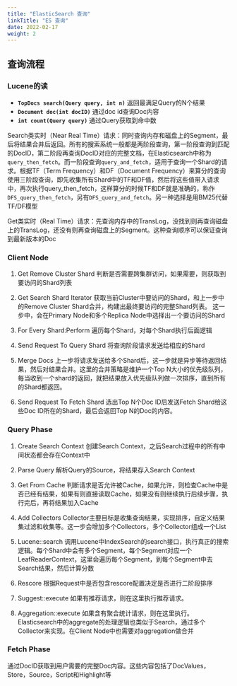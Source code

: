 ```yaml
---
title: "ElasticSearch 查询"
linkTitle: "ES 查询"
date: 2022-02-17
weight: 2
---
```


## 查询流程

### Lucene的读

- **`TopDocs search(Query query, int n)`** 返回最满足Query的N个结果
- **`Document doc(int docID)`** 通过doc id查询Doc内容
- **`int count(Query query)`** 通过Query获取到命中数

Search类实时（Near Real Time）请求：同时查询内存和磁盘上的Segment，最后将结果合并后返回。所有的搜索系统一般都是两阶段查询，第一阶段查询到匹配的DocID，第二阶段再查询DocID对应的完整文档，在Elasticsearch中称为`query_then_fetch`。而一阶段查询`query_and_fetch`，适用于查询一个Shard的请求。根据TF（Term Frequency）和DF（Document Frequency）来算分的查询使用三阶段查询，即先收集所有Shard中的TF和DF值，然后将这些值带入请求中，再次执行query_then_fetch，这样算分的时候TF和DF就是准确的，称作`DFS_query_then_fetch`，另有`DFS_query_and_fetch`。另一种选择是用BM25代替TF/DF模型

Get类实时（Real Time）请求：先查询内存中的TransLog，没找到则再查询磁盘上的TransLog，还没有则再查询磁盘上的Segment。这种查询顺序可以保证查询到最新版本的Doc

### Client Node

1. Get Remove Cluster Shard
   判断是否需要跨集群访问，如果需要，则获取到要访问的Shard列表

2. Get Search Shard Iterator
   获取当前Cluster中要访问的Shard，和上一步中的Remove Cluster Shard合并，构建出最终要访问的完整Shard列表。
   这一步中，会在Primary Node和多个Replica Node中选择出一个要访问的Shard

3. For Every Shard:Perform
   遍历每个Shard，对每个Shard执行后面逻辑

4. Send Request To Query Shard
   将查询阶段请求发送给相应的Shard

5. Merge Docs
   上一步将请求发送给多个Shard后，这一步就是异步等待返回结果，然后对结果合并。这里的合并策略是维护一个Top N大小的优先级队列，每当收到一个shard的返回，就把结果放入优先级队列做一次排序，直到所有的Shard都返回。

6. Send Request To Fetch Shard
   选出Top N个Doc ID后发送Fetch Shard给这些Doc ID所在的Shard，最后会返回Top N的Doc的内容。

### Query Phase

1. Create Search Context
   创建Search Context，之后Search过程中的所有中间状态都会存在Context中

2. Parse Query
   解析Query的Source，将结果存入Search Context

3. Get From Cache
   判断请求是否允许被Cache，如果允许，则检查Cache中是否已经有结果，如果有则直接读取Cache，如果没有则继续执行后续步骤，执行完后，再将结果加入Cache

4. Add Collectors
   Collector主要目标是收集查询结果，实现排序，自定义结果集过滤和收集等。这一步会增加多个Collectors，多个Collector组成一个List

5. Lucene::search
   调用Lucene中IndexSearch的search接口，执行真正的搜索逻辑。每个Shard中会有多个Segment，每个Segment对应一个LeafReaderContext，这里会遍历每个Segment，到每个Segment中去Search结果，然后计算分数

6. Rescore
   根据Request中是否包含rescore配置决定是否进行二阶段排序

7. Suggest::execute
   如果有推荐请求，则在这里执行推荐请求。

8. Aggregation::execute
   如果含有聚合统计请求，则在这里执行。Elasticsearch中的aggregate的处理逻辑也类似于Search，通过多个Collector来实现。在Client  Node中也需要对aggregation做合并

### Fetch Phase

通过DocID获取到用户需要的完整Doc内容。这些内容包括了DocValues，Store，Source，Script和Highlight等
